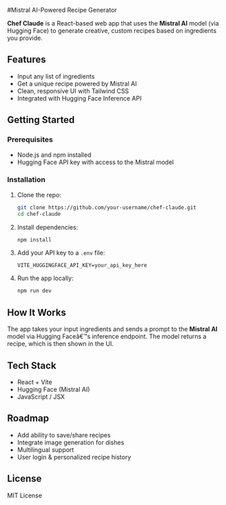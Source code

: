 #Mistral AI-Powered Recipe Generator

**Chef Claude** is a React-based web app that uses the **Mistral AI** model (via Hugging Face) to generate creative, custom recipes based on ingredients you provide.

## Features

- Input any list of ingredients  
- Get a unique recipe powered by Mistral AI  
- Clean, responsive UI with Tailwind CSS  
- Integrated with Hugging Face Inference API  

## Getting Started

### Prerequisites

- Node.js and npm installed  
- Hugging Face API key with access to the Mistral model  

### Installation

1. Clone the repo:
   ```bash
   git clone https://github.com/your-username/chef-claude.git
   cd chef-claude
   ```

2. Install dependencies:
   ```bash
   npm install
   ```

3. Add your API key to a `.env` file:
   ```
   VITE_HUGGINGFACE_API_KEY=your_api_key_here
   ```

4. Run the app locally:
   ```bash
   npm run dev
   ```

## How It Works

The app takes your input ingredients and sends a prompt to the **Mistral AI** model via Hugging Faceâ€™s inference endpoint. The model returns a recipe, which is then shown in the UI.

## Tech Stack

- React + Vite   
- Hugging Face (Mistral AI)  
- JavaScript / JSX  


## Roadmap

- Add ability to save/share recipes  
- Integrate image generation for dishes  
- Multilingual support  
- User login & personalized recipe history  

## License

MIT License
